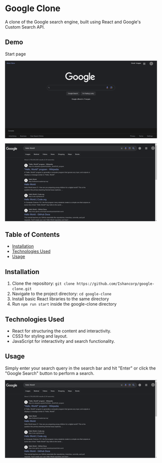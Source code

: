 # Google Clone

A clone of the Google search engine, built using React and Google's Custom Search API.

## Demo

Start page

![start page](demo_images/Home.png)

![executed search page](demo_images/executed_search.png)

## Table of Contents

- [Installation](#installation)
- [Technologies Used](#technologies-used)
- [Usage](#usage)

## Installation

1. Clone the repository: `git clone https://github.com/Ishancorp/google-clone.git`
2. Navigate to the project directory: `cd google-clone`
3. Install basic React libraries to the same directory
4. Run `npm run start` inside the google-clone directory

## Technologies Used

- React for structuring the content and interactivity.
- CSS3 for styling and layout.
- JavaScript for interactivity and search functionality.

## Usage

Simply enter your search query in the search bar and hit "Enter" or click the "Google Search" button to perform a search.

![executed search page](demo_images/executed_search.png)